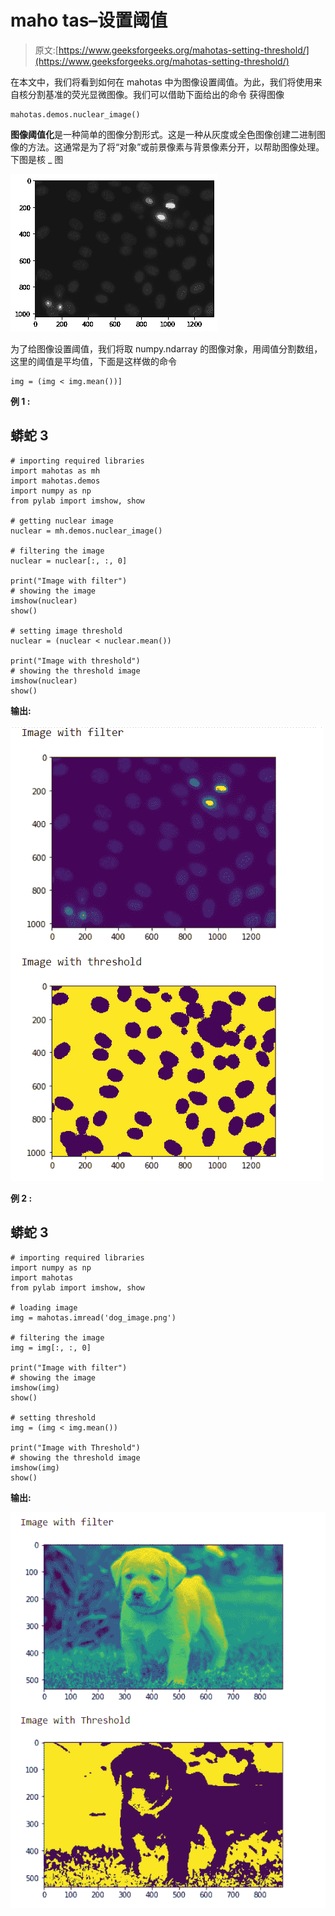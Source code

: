 # maho tas–设置阈值

> 原文:[https://www.geeksforgeeks.org/mahotas-setting-threshold/](https://www.geeksforgeeks.org/mahotas-setting-threshold/)

在本文中，我们将看到如何在 mahotas 中为图像设置阈值。为此，我们将使用来自核分割基准的荧光显微图像。我们可以借助下面给出的命令
获得图像

```
mahotas.demos.nuclear_image()
```

**图像阈值化**是一种简单的图像分割形式。这是一种从灰度或全色图像创建二进制图像的方法。这通常是为了将“对象”或前景像素与背景像素分开，以帮助图像处理。
下图是核 _ 图

![](img/2d9f2099be91821b3aa41b61a692af29.png)

为了给图像设置阈值，我们将取 numpy.ndarray 的图像对象，用阈值分割数组，这里的阈值是平均值，下面是这样做的命令

```
img = (img < img.mean())]
```

**例 1 :**

## 蟒蛇 3

```
# importing required libraries
import mahotas as mh
import mahotas.demos
import numpy as np
from pylab import imshow, show

# getting nuclear image
nuclear = mh.demos.nuclear_image()

# filtering the image
nuclear = nuclear[:, :, 0]

print("Image with filter")
# showing the image
imshow(nuclear)
show()

# setting image threshold
nuclear = (nuclear < nuclear.mean())

print("Image with threshold")
# showing the threshold image
imshow(nuclear)
show()
```

**输出:**

![](img/1fa177ef9a0f30525ad9f072924f36c8.png)

**例 2 :**

## 蟒蛇 3

```
# importing required libraries
import numpy as np
import mahotas
from pylab import imshow, show

# loading image
img = mahotas.imread('dog_image.png')

# filtering the image
img = img[:, :, 0]

print("Image with filter")
# showing the image
imshow(img)
show()

# setting threshold
img = (img < img.mean())

print("Image with Threshold")
# showing the threshold image
imshow(img)
show()
```

**输出:**

![](img/b872a685e6459d3fda813b25456dd656.png)